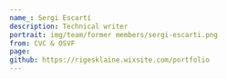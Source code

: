 ```yaml
---
name_: Sergi Escartí
description: Technical writer
portrait: img/team/former members/sergi-escarti.png
from: CVC & OSVF
page: 
github: https://rigesklaine.wixsite.com/portfolio
---
```

